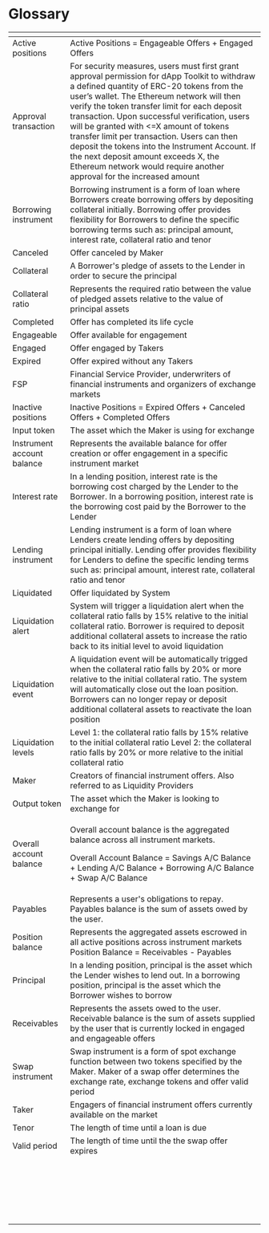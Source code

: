 # Glossary

<table>
  <thead>
    <tr>
      <th style="text-align:left"></th>
      <th style="text-align:left"></th>
    </tr>
  </thead>
  <tbody>
    <tr>
      <td style="text-align:left">Active positions</td>
      <td style="text-align:left">Active Positions = Engageable Offers + Engaged Offers</td>
    </tr>
    <tr>
      <td style="text-align:left">Approval transaction</td>
      <td style="text-align:left">For security measures, users must first grant approval permission for
        dApp Toolkit to withdraw a defined quantity of ERC-20 tokens from the user&#x2019;s
        wallet. The Ethereum network will then verify the token transfer limit
        for each deposit transaction. Upon successful verification, users will
        be granted with &lt;=X amount of tokens transfer limit per transaction.
        Users can then deposit the tokens into the Instrument Account. If the next
        deposit amount exceeds X, the Ethereum network would require another approval
        for the increased amount</td>
    </tr>
    <tr>
      <td style="text-align:left">Borrowing instrument</td>
      <td style="text-align:left">Borrowing instrument is a form of loan where Borrowers create borrowing
        offers by depositing collateral initially. Borrowing offer provides flexibility
        for Borrowers to define the specific borrowing terms such as: principal
        amount, interest rate, collateral ratio and tenor</td>
    </tr>
    <tr>
      <td style="text-align:left">Canceled</td>
      <td style="text-align:left">Offer canceled by Maker</td>
    </tr>
    <tr>
      <td style="text-align:left">Collateral</td>
      <td style="text-align:left">A Borrower&apos;s pledge of assets to the Lender in order to secure the
        principal</td>
    </tr>
    <tr>
      <td style="text-align:left">Collateral ratio</td>
      <td style="text-align:left">Represents the required ratio between the value of pledged assets relative
        to the value of principal assets</td>
    </tr>
    <tr>
      <td style="text-align:left">Completed</td>
      <td style="text-align:left">Offer has completed its life cycle</td>
    </tr>
    <tr>
      <td style="text-align:left">Engageable</td>
      <td style="text-align:left">Offer available for engagement</td>
    </tr>
    <tr>
      <td style="text-align:left">Engaged</td>
      <td style="text-align:left">Offer engaged by Takers</td>
    </tr>
    <tr>
      <td style="text-align:left">Expired</td>
      <td style="text-align:left">Offer expired without any Takers</td>
    </tr>
    <tr>
      <td style="text-align:left">FSP</td>
      <td style="text-align:left">Financial Service Provider, underwriters of financial instruments and
        organizers of exchange markets</td>
    </tr>
    <tr>
      <td style="text-align:left">Inactive positions</td>
      <td style="text-align:left">Inactive Positions = Expired Offers + Canceled Offers + Completed Offers</td>
    </tr>
    <tr>
      <td style="text-align:left">Input token</td>
      <td style="text-align:left">The asset which the Maker is using for exchange</td>
    </tr>
    <tr>
      <td style="text-align:left">Instrument account balance</td>
      <td style="text-align:left">Represents the available balance for offer creation or offer engagement
        in a specific instrument market</td>
    </tr>
    <tr>
      <td style="text-align:left">Interest rate</td>
      <td style="text-align:left">In a lending position, interest rate is the borrowing cost charged by
        the Lender to the Borrower. In a borrowing position, interest rate is the
        borrowing cost paid by the Borrower to the Lender</td>
    </tr>
    <tr>
      <td style="text-align:left">Lending instrument</td>
      <td style="text-align:left">Lending instrument is a form of loan where Lenders create lending offers
        by depositing principal initially. Lending offer provides flexibility for
        Lenders to define the specific lending terms such as: principal amount,
        interest rate, collateral ratio and tenor</td>
    </tr>
    <tr>
      <td style="text-align:left">Liquidated</td>
      <td style="text-align:left">Offer liquidated by System</td>
    </tr>
    <tr>
      <td style="text-align:left">Liquidation alert</td>
      <td style="text-align:left">System will trigger a liquidation alert when the collateral ratio falls
        by 15% relative to the initial collateral ratio. Borrower is required to
        deposit additional collateral assets to increase the ratio back to its
        initial level to avoid liquidation</td>
    </tr>
    <tr>
      <td style="text-align:left">Liquidation event</td>
      <td style="text-align:left">A liquidation event will be automatically trigged when the collateral
        ratio falls by 20% or more relative to the initial collateral ratio. The
        system will automatically close out the loan position. Borrowers can no
        longer repay or deposit additional collateral assets to reactivate the
        loan position</td>
    </tr>
    <tr>
      <td style="text-align:left">Liquidation levels</td>
      <td style="text-align:left">Level 1: the collateral ratio falls by 15% relative to the initial collateral
        ratio Level 2: the collateral ratio falls by 20% or more relative to the
        initial collateral ratio</td>
    </tr>
    <tr>
      <td style="text-align:left">Maker</td>
      <td style="text-align:left">Creators of financial instrument offers. Also referred to as Liquidity
        Providers</td>
    </tr>
    <tr>
      <td style="text-align:left">Output token</td>
      <td style="text-align:left">The asset which the Maker is looking to exchange for</td>
    </tr>
    <tr>
      <td style="text-align:left">Overall account balance</td>
      <td style="text-align:left">
        <p>Overall account balance is the aggregated balance across all instrument
          markets.</p>
        <p>Overall Account Balance = Savings A/C Balance + Lending A/C Balance +
          Borrowing A/C Balance + Swap A/C Balance</p>
      </td>
    </tr>
    <tr>
      <td style="text-align:left">Payables</td>
      <td style="text-align:left">Represents a user&apos;s obligations to repay. Payables balance is the
        sum of assets owed by the user.</td>
    </tr>
    <tr>
      <td style="text-align:left">Position balance</td>
      <td style="text-align:left">Represents the aggregated assets escrowed in all active positions across
        instrument markets Position Balance = Receivables - Payables</td>
    </tr>
    <tr>
      <td style="text-align:left">Principal</td>
      <td style="text-align:left">In a lending position, principal is the asset which the Lender wishes
        to lend out. In a borrowing position, principal is the asset which the
        Borrower wishes to borrow</td>
    </tr>
    <tr>
      <td style="text-align:left">Receivables</td>
      <td style="text-align:left">Represents the assets owed to the user. Receivable balance is the sum
        of assets supplied by the user that is currently locked in engaged and
        engageable offers</td>
    </tr>
    <tr>
      <td style="text-align:left">Swap instrument</td>
      <td style="text-align:left">Swap instrument is a form of spot exchange function between two tokens
        specified by the Maker. Maker of a swap offer determines the exchange rate,
        exchange tokens and offer valid period</td>
    </tr>
    <tr>
      <td style="text-align:left">Taker</td>
      <td style="text-align:left">Engagers of financial instrument offers currently available on the market</td>
    </tr>
    <tr>
      <td style="text-align:left">Tenor</td>
      <td style="text-align:left">The length of time until a loan is due</td>
    </tr>
    <tr>
      <td style="text-align:left">Valid period</td>
      <td style="text-align:left">The length of time until the the swap offer expires</td>
    </tr>
    <tr>
      <td style="text-align:left"></td>
      <td style="text-align:left"></td>
    </tr>
    <tr>
      <td style="text-align:left"></td>
      <td style="text-align:left"></td>
    </tr>
    <tr>
      <td style="text-align:left"></td>
      <td style="text-align:left"></td>
    </tr>
    <tr>
      <td style="text-align:left"></td>
      <td style="text-align:left"></td>
    </tr>
    <tr>
      <td style="text-align:left"></td>
      <td style="text-align:left"></td>
    </tr>
    <tr>
      <td style="text-align:left"></td>
      <td style="text-align:left"></td>
    </tr>
    <tr>
      <td style="text-align:left"></td>
      <td style="text-align:left"></td>
    </tr>
    <tr>
      <td style="text-align:left"></td>
      <td style="text-align:left"></td>
    </tr>
    <tr>
      <td style="text-align:left"></td>
      <td style="text-align:left"></td>
    </tr>
    <tr>
      <td style="text-align:left"></td>
      <td style="text-align:left"></td>
    </tr>
    <tr>
      <td style="text-align:left"></td>
      <td style="text-align:left"></td>
    </tr>
    <tr>
      <td style="text-align:left"></td>
      <td style="text-align:left"></td>
    </tr>
    <tr>
      <td style="text-align:left"></td>
      <td style="text-align:left"></td>
    </tr>
    <tr>
      <td style="text-align:left"></td>
      <td style="text-align:left"></td>
    </tr>
    <tr>
      <td style="text-align:left"></td>
      <td style="text-align:left"></td>
    </tr>
    <tr>
      <td style="text-align:left"></td>
      <td style="text-align:left"></td>
    </tr>
    <tr>
      <td style="text-align:left"></td>
      <td style="text-align:left"></td>
    </tr>
    <tr>
      <td style="text-align:left"></td>
      <td style="text-align:left"></td>
    </tr>
    <tr>
      <td style="text-align:left"></td>
      <td style="text-align:left"></td>
    </tr>
    <tr>
      <td style="text-align:left"></td>
      <td style="text-align:left"></td>
    </tr>
    <tr>
      <td style="text-align:left"></td>
      <td style="text-align:left"></td>
    </tr>
    <tr>
      <td style="text-align:left"></td>
      <td style="text-align:left"></td>
    </tr>
  </tbody>
</table>

